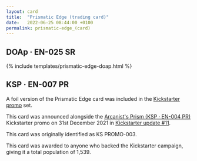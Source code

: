 ```yaml
---
layout: card
title:  "Prismatic Edge (trading card)"
date:   2022-06-25 08:44:00 +0100
permalink: prismatic-edge_(card)
---
```


## DOAp &middot; EN-025 SR

{% include templates/prismatic-edge-doap.html %}

## KSP &middot; EN-007 PR

A foil version of the Prismatic Edge card was included in the [Kickstarter promo](/KSP_(set)) set.

This card was announced alongside the [Arcanist's Prism (KSP &middot; EN-004 PR)](/arcanists-prism#ksp--en-004-pr) Kickstarter promo on 31st December 2021 in [Kickstarter update #11](https://www.kickstarter.com/projects/weebs/grand-archive-tcg/posts/3396947).

This card was originally identified as KS PROMO-003.

This card was awarded to anyone who backed the Kickstarter campaign, giving it a total population of 1,539.